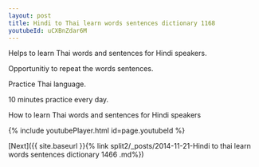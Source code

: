 ```yaml
---
layout: post
title: Hindi to Thai learn words sentences dictionary 1168 
youtubeId: uCXBnZdar6M
---
```

 
 
Helps to learn Thai words and sentences for Hindi speakers.

Opportunitiy to repeat the words sentences. 

Practice Thai language. 
 
10 minutes practice every day. 
 
How to learn Thai words and sentences for Hindi speakers 
 
{% include youtubePlayer.html id=page.youtubeId %}
 
 
[Next]({{ site.baseurl }}{% link  split2/_posts/2014-11-21-Hindi to thai learn words sentences dictionary 1466 .md%})
 
